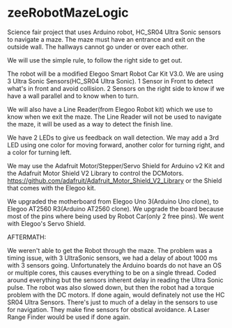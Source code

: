# zeeRobotMazeLogic
Science fair project that uses Arduino robot, HC_SR04 Ultra Sonic sensors to navigate a maze.  The maze must have an entrance and exit on the outside wall.  The hallways cannot go under or over each other.

We will use the simple rule, to follow the right side to get out.

The robot will be a modified Elegoo Smart Robot Car Kit V3.0.
We are using 3 Ultra Sonic Sensors(HC_SR04 Ultra Sonic).  1 Sensor in Front to detect what's in front and avoid collision.  2 Sensors on the right side to know if we have a wall parallel and to know when to turn.

We will also have a Line Reader(from Elegoo Robot kit) which we use to know when we exit the maze.  The Line Reader will not be used to navigate the maze, it will be used as a way to detect the finish line.

We have 2 LEDs to give us feedback on wall detection.  We may add a 3rd LED using one color for moving forward, another color for turning right, and a color for turning left.

We may use the Adafruit Motor/Stepper/Servo Shield for Arduino v2 Kit and the Adafruit Motor Shield V2 Library to control the DCMotors. https://github.com/adafruit/Adafruit_Motor_Shield_V2_Library or the Shield that comes with the Elegoo kit.

We upgraded the motherboard from Elegoo Uno 3(Arduino Uno clone), to Elegoo AT2560 R3(Arduino AT2560 clone). We upgrade the board because most of the pins where being used by Robot Car(only 2 free pins).  We went with Elegoo's Servo Shield.

AFTERMATH:

We weren't able to get the Robot through the maze.  The problem was a timing issue, with 3 UltraSonic sensors, we had a delay of about 1000 ms with 3 sensors going.  Unfortunately the Arduino boards do not have an OS or multiple cores, this causes everything to be on a single thread.  Coded around everything but the sensors inherent delay in reading the Ultra Sonic pulse. The robot was also slowed down, but then the robot had a torque problem with the DC motors.  If done again, would definately not use the HC SR04 Ultra Sensors.  There's just to much of a delay in the sensors to use for navigation.  They make fine sensors for obstical avoidance.  A Laser Range Finder would be used if done again.




